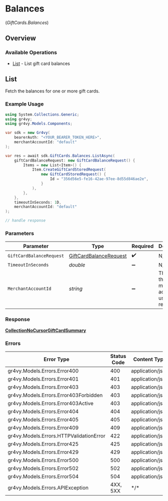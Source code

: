 # Balances
(*GiftCards.Balances*)

## Overview

### Available Operations

* [List](#list) - List gift card balances

## List

Fetch the balances for one or more gift cards.

### Example Usage

```csharp
using System.Collections.Generic;
using gr4vy;
using gr4vy.Models.Components;

var sdk = new Gr4vy(
    bearerAuth: "<YOUR_BEARER_TOKEN_HERE>",
    merchantAccountId: "default"
);

var res = await sdk.GiftCards.Balances.ListAsync(
    giftCardBalanceRequest: new GiftCardBalanceRequest() {
        Items = new List<Item>() {
            Item.CreateGiftCardStoredRequest(
                new GiftCardStoredRequest() {
                    Id = "356d56e5-fe16-42ae-97ee-8d55d846ae2e",
                }
            ),
        },
    },
    timeoutInSeconds: 1D,
    merchantAccountId: "default"
);

// handle response
```

### Parameters

| Parameter                                                                   | Type                                                                        | Required                                                                    | Description                                                                 | Example                                                                     |
| --------------------------------------------------------------------------- | --------------------------------------------------------------------------- | --------------------------------------------------------------------------- | --------------------------------------------------------------------------- | --------------------------------------------------------------------------- |
| `GiftCardBalanceRequest`                                                    | [GiftCardBalanceRequest](../../Models/Components/GiftCardBalanceRequest.md) | :heavy_check_mark:                                                          | N/A                                                                         |                                                                             |
| `TimeoutInSeconds`                                                          | *double*                                                                    | :heavy_minus_sign:                                                          | N/A                                                                         |                                                                             |
| `MerchantAccountId`                                                         | *string*                                                                    | :heavy_minus_sign:                                                          | The ID of the merchant account to use for this request.                     | default                                                                     |

### Response

**[CollectionNoCursorGiftCardSummary](../../Models/Components/CollectionNoCursorGiftCardSummary.md)**

### Errors

| Error Type                              | Status Code                             | Content Type                            |
| --------------------------------------- | --------------------------------------- | --------------------------------------- |
| gr4vy.Models.Errors.Error400            | 400                                     | application/json                        |
| gr4vy.Models.Errors.Error401            | 401                                     | application/json                        |
| gr4vy.Models.Errors.Error403            | 403                                     | application/json                        |
| gr4vy.Models.Errors.Error403Forbidden   | 403                                     | application/json                        |
| gr4vy.Models.Errors.Error403Active      | 403                                     | application/json                        |
| gr4vy.Models.Errors.Error404            | 404                                     | application/json                        |
| gr4vy.Models.Errors.Error405            | 405                                     | application/json                        |
| gr4vy.Models.Errors.Error409            | 409                                     | application/json                        |
| gr4vy.Models.Errors.HTTPValidationError | 422                                     | application/json                        |
| gr4vy.Models.Errors.Error425            | 425                                     | application/json                        |
| gr4vy.Models.Errors.Error429            | 429                                     | application/json                        |
| gr4vy.Models.Errors.Error500            | 500                                     | application/json                        |
| gr4vy.Models.Errors.Error502            | 502                                     | application/json                        |
| gr4vy.Models.Errors.Error504            | 504                                     | application/json                        |
| gr4vy.Models.Errors.APIException        | 4XX, 5XX                                | \*/\*                                   |